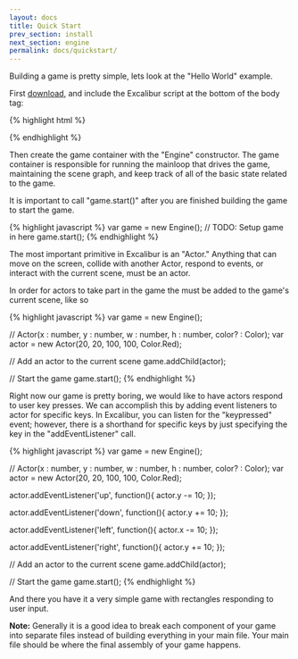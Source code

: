 ```yaml
---
layout: docs
title: Quick Start
prev_section: install
next_section: engine
permalink: docs/quickstart/
---
```


Building a game is pretty simple, lets look at the "Hello World" example.



First [download](https://github.com/eonarheim/Excalibur/releases/), and include the Excalibur script at the bottom of the body tag:

{% highlight html %}
<script type="text/javascript" src="Excalibur.js"></script>
{% endhighlight %}

Then create the game container with the "Engine" constructor. The game container 
is responsible for running the mainloop that drives the game, maintaining the 
scene graph, and keep track of all of the basic state related to the game.

It is important to call "game.start()" after you are finished building the game
to start the game.

{% highlight javascript %}
var game = new Engine();
// TODO: Setup game in here
game.start();
{% endhighlight %}

The most important primitive in Excalibur is an "Actor." Anything that can move on the
screen, collide with another Actor, respond to events, or interact with the current scene, 
must be an actor.

In order for actors to take part in the game the must be added to the game's current 
scene, like so

{% highlight javascript %}
var game = new Engine();

// Actor(x : number, y : number, w : number, h : number, color? : Color);
var actor = new Actor(20, 20, 100, 100, Color.Red);

// Add an actor to the current scene
game.addChild(actor);

// Start the game
game.start();
{% endhighlight %}


Right now our game is pretty boring, we would like to have actors respond to user key
presses. We can accomplish this by adding event listeners to actor for specific keys.
In Excalibur, you can listen for the "keypressed" event; however, there is a shorthand
for specific keys by just specifying the key in the "addEventListener" call.

{% highlight javascript %}
var game = new Engine();

// Actor(x : number, y : number, w : number, h : number, color? : Color);
var actor = new Actor(20, 20, 100, 100, Color.Red);

actor.addEventListener('up', function(){
   actor.y -= 10;
});

actor.addEventListener('down', function(){
   actor.y += 10;
});

actor.addEventListener('left', function(){
   actor.x -= 10;
});

actor.addEventListener('right', function(){
   actor.y += 10;
});

// Add an actor to the current scene
game.addChild(actor);

// Start the game
game.start();
{% endhighlight %}

And there you have it a very simple game with rectangles responding to user
input.

**Note:** Generally it is a good idea to break each component of your game into 
separate files instead of building everything in your main file. Your main file
should be where the final assembly of your game happens.